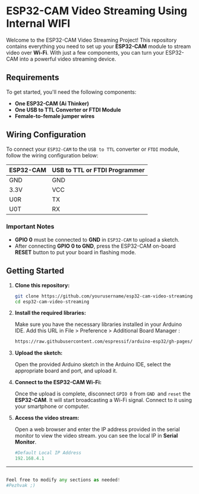 # ESP32-CAM Video Streaming Using Internal WIFI

Welcome to the ESP32-CAM Video Streaming Project! This repository contains everything you need to set up your **ESP32-CAM** module to stream video over **Wi-Fi**. With just a few components, you can turn your ESP32-CAM into a powerful video streaming device.

## Requirements

To get started, you'll need the following components:

- **One ESP32-CAM (Ai Thinker)**
- **One USB to TTL Converter or FTDI Module**
- **Female-to-female jumper wires**

## Wiring Configuration

To connect your `ESP32-CAM` to the `USB to TTL` converter or `FTDI` module, follow the wiring configuration below:

| ESP32-CAM       | USB to TTL or FTDI Programmer |
|------------------|------------------------------|
| GND              | GND                          |
| 3.3V             | VCC                          |
| U0R              | TX                           |
| U0T              | RX                           |


### Important Notes

- **GPIO 0** must be connected to **GND** in `ESP32-CAM` to upload a sketch.
- After connecting **GPIO 0 to GND**, press the ESP32-CAM on-board **RESET** button to put your board in flashing mode.

## Getting Started

1. **Clone this repository:**

   ```bash
   git clone https://github.com/yourusername/esp32-cam-video-streaming.git
   cd esp32-cam-video-streaming


2.  **Install the required libraries:**
    
    Make sure you have the necessary libraries installed in your Arduino IDE. 
    Add this URL in File > Preference > Additional Board Manager :
    ```bash
    https://raw.githubusercontent.com/espressif/arduino-esp32/gh-pages/package_esp32_index.json   
    
3.  **Upload the sketch:**
    
    Open the provided Arduino sketch in the Arduino IDE, select the appropriate board and port, and upload it.
    
4.  **Connect to the ESP32-CAM Wi-Fi:**
    
    Once the upload is complete, disconnect `GPIO 0` from `GND `and `reset` the **ESP32-CAM**. It will start broadcasting a Wi-Fi signal. Connect to it using your smartphone or computer.
    
5.  **Access the video stream:**
    
    Open a web browser and enter the IP address provided in the serial monitor to view the video stream.
     you can see the local IP in **Serial Monitor**.
     ```python
     #Default Local IP Address
     192.168.4.1    
---
```python

Feel free to modify any sections as needed!
#Pezhvak ;)
